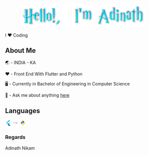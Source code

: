 <p align="center"><img width="80%" src="./assets/gh-adinath-readme.png"/></p>

I ❤ Coding

## About Me

🌏 - INDIA - KA

❤️ - Front End With Flutter and Python

🖥 - Currently in Bachelor of Engineering in Computer Science

💬 - Ask me about anything [here](https://github.com/adinath-nikam/adinath-nikam/issues)

## Languages

<code><img height="20" src="https://raw.githubusercontent.com/github/explore/80688e429a7d4ef2fca1e82350fe8e3517d3494d/topics/flutter/flutter.png"></code>
<code><img height="20" src="https://raw.githubusercontent.com/github/explore/80688e429a7d4ef2fca1e82350fe8e3517d3494d/topics/java/java.png"></code>
<code><img height="20" src="https://raw.githubusercontent.com/github/explore/80688e429a7d4ef2fca1e82350fe8e3517d3494d/topics/python/python.png"></code>

### Regards

Adinath Nikam
